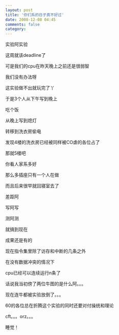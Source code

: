 ```yaml
---
layout: post
title: '你们系的日子真不好过'
date: 2008-12-08 04:45
comments: false
category: 
---
```

    

实验阿实验  
  
这周就该deadline了  
  
可是我们的cpu在昨天晚上之前还是很弱智  
  
我们没有办法呀  
  
这实验做不出就玩完了丫  
  
于是3个人从下午写到晚上  
  
吃个饭  
  
从晚上写到熄灯  
  
转移到洗衣房偷电  
  
发现4楼的洗衣房已经被同样被CO虐的各位占了  
  
那就5楼吧  
  
你看人家系多好  
  
那么多插座只有一个人在做  
  
而且后来很早就回寝室去了  
  
  
差距阿  
  
  
写阿写  
  
测阿测  
  
就搞到现在  
  
  
成果还是有的  
  
现在指令集里除了访存和中断的几条之外  
  
在没有数据冲突的情况下  
  
cpu已经可以连续运行n条了  
  
  
  
话说我当初傍了两位牛图的是什么阿。。。  
  
现在连牛都被实验放倒了。。。  
  
  
60的各位总在折腾这个实验的同时还要对付操统和理论  
  
cft。。。orz。。。  
  
  
  
睡觉！
